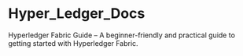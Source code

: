 # Hyper_Ledger_Docs
Hyperledger Fabric Guide – A beginner-friendly and practical guide to getting started with Hyperledger Fabric. 
